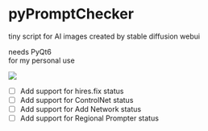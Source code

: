 # pyPromptChecker
tiny script for AI images created by stable diffusion webui

needs PyQt6  
for my personal use

![](https://user-images.githubusercontent.com/121333129/256680831-d7c3b5ec-1472-4ca2-ab38-2caac319feb0.png)

 - [ ] Add support for hires.fix status  
 - [ ] Add support for ControlNet status  
 - [ ] Add support for Add Network status  
 - [ ] Add support for Regional Prompter status  
